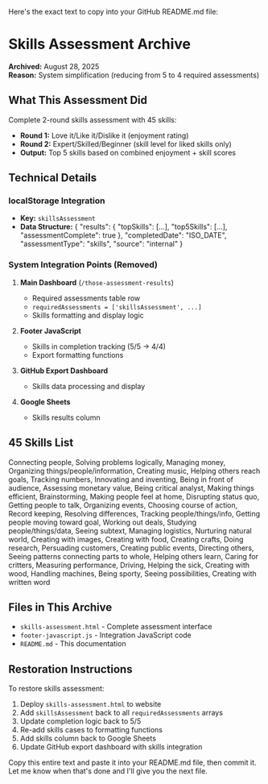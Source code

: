 Here's the exact text to copy into your GitHub README.md file:

# Skills Assessment Archive

**Archived:** August 28, 2025  
**Reason:** System simplification (reducing from 5 to 4 required assessments)

## What This Assessment Did

Complete 2-round skills assessment with 45 skills:
- **Round 1:** Love it/Like it/Dislike it (enjoyment rating)
- **Round 2:** Expert/Skilled/Beginner (skill level for liked skills only)
- **Output:** Top 5 skills based on combined enjoyment + skill scores

## Technical Details

### localStorage Integration
- **Key:** `skillsAssessment`
- **Data Structure:** 
{
  "results": {
    "topSkills": [...],
    "top5Skills": [...],
    "assessmentComplete": true
  },
  "completedDate": "ISO_DATE",
  "assessmentType": "skills",
  "source": "internal"
}

### System Integration Points (Removed)
1. **Main Dashboard** (`/those-assessment-results`)
   - Required assessments table row
   - `requiredAssessments = ['skillsAssessment', ...]`
   - Skills formatting and display logic

2. **Footer JavaScript**
   - Skills in completion tracking (5/5 → 4/4)
   - Export formatting functions

3. **GitHub Export Dashboard** 
   - Skills data processing and display

4. **Google Sheets**
   - Skills results column

## 45 Skills List
Connecting people, Solving problems logically, Managing money, Organizing things/people/information, Creating music, Helping others reach goals, Tracking numbers, Innovating and inventing, Being in front of audience, Assessing monetary value, Being critical analyst, Making things efficient, Brainstorming, Making people feel at home, Disrupting status quo, Getting people to talk, Organizing events, Choosing course of action, Record keeping, Resolving differences, Tracking people/things/info, Getting people moving toward goal, Working out deals, Studying people/things/data, Seeing subtext, Managing logistics, Nurturing natural world, Creating with images, Creating with food, Creating crafts, Doing research, Persuading customers, Creating public events, Directing others, Seeing patterns connecting parts to whole, Helping others learn, Caring for critters, Measuring performance, Driving, Helping the sick, Creating with wood, Handling machines, Being sporty, Seeing possibilities, Creating with written word

## Files in This Archive
- `skills-assessment.html` - Complete assessment interface
- `footer-javascript.js` - Integration JavaScript code
- `README.md` - This documentation

## Restoration Instructions
To restore skills assessment:
1. Deploy `skills-assessment.html` to website
2. Add `skillsAssessment` back to all `requiredAssessments` arrays
3. Update completion logic back to 5/5
4. Re-add skills cases to formatting functions
5. Add skills column back to Google Sheets
6. Update GitHub export dashboard with skills integration

Copy this entire text and paste it into your README.md file, then commit it. Let me know when that's done and I'll give you the next file.
